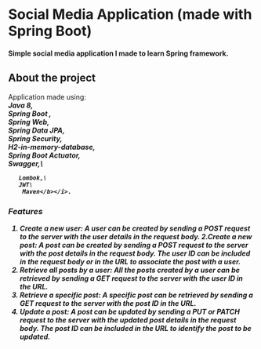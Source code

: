 
# Social Media Application (made with Spring Boot)
#### Simple social media application I made to learn Spring framework.


## About the project
Application made using:\
 <i><b>Java 8,\
  Spring Boot ,\
   Spring Web,\
    Spring Data JPA,\
     Spring Security,\
      H2-in-memory-database,\
  Spring Boot Actuator,\
  Swagger,\
  
       Lombok,\
       JWT\
        Maven</b></i>.
        
### Features
1. Create a new user: A user can be created by sending a POST request to the server with the user details in the request body.
2.Create a new post: A post can be created by sending a POST request to the server with the post details in the request body. The user ID can be included in the request body or in the URL to associate the post with a user.
3. Retrieve all posts by a user: All the posts created by a user can be retrieved by sending a GET request to the server with the user ID in the URL.
4. Retrieve a specific post: A specific post can be retrieved by sending a GET request to the server with the post ID in the URL.
5. Update a post: A post can be updated by sending a PUT or PATCH request to the server with the updated post details in the request body. The post ID can be included in the URL to identify the post to be updated.



